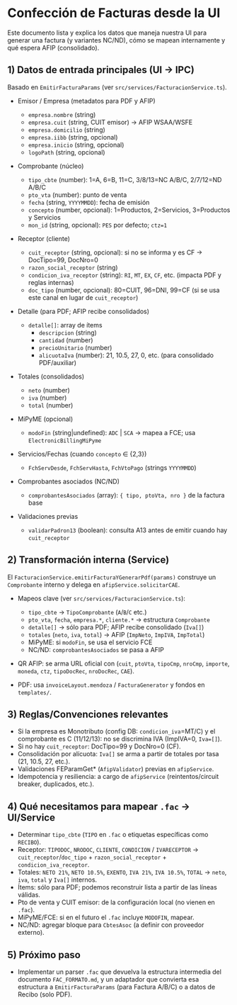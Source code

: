 # Confección de Facturas desde la UI

Este documento lista y explica los datos que maneja nuestra UI para generar una factura (y variantes NC/ND), cómo se mapean internamente y qué espera AFIP (consolidado).

## 1) Datos de entrada principales (UI → IPC)
Basado en `EmitirFacturaParams` (ver `src/services/FacturacionService.ts`).

- Emisor / Empresa (metadatos para PDF y AFIP)
  - `empresa.nombre` (string)
  - `empresa.cuit` (string, CUIT emisor) → AFIP WSAA/WSFE
  - `empresa.domicilio` (string)
  - `empresa.iibb` (string, opcional)
  - `empresa.inicio` (string, opcional)
  - `logoPath` (string, opcional)

- Comprobante (núcleo)
  - `tipo_cbte` (number): 1=A, 6=B, 11=C, 3/8/13=NC A/B/C, 2/7/12=ND A/B/C
  - `pto_vta` (number): punto de venta
  - `fecha` (string, `YYYYMMDD`): fecha de emisión
  - `concepto` (number, opcional): 1=Productos, 2=Servicios, 3=Productos y Servicios
  - `mon_id` (string, opcional): `PES` por defecto; `ctz=1`

- Receptor (cliente)
  - `cuit_receptor` (string, opcional): si no se informa y es CF → DocTipo=99, DocNro=0
  - `razon_social_receptor` (string)
  - `condicion_iva_receptor` (string): `RI`, `MT`, `EX`, `CF`, etc. (impacta PDF y reglas internas)
  - `doc_tipo` (number, opcional): 80=CUIT, 96=DNI, 99=CF (si se usa este canal en lugar de `cuit_receptor`)

- Detalle (para PDF; AFIP recibe consolidados)
  - `detalle[]`: array de ítems
    - `descripcion` (string)
    - `cantidad` (number)
    - `precioUnitario` (number)
    - `alicuotaIva` (number): 21, 10.5, 27, 0, etc. (para consolidado PDF/auxiliar)

- Totales (consolidados)
  - `neto` (number)
  - `iva` (number)
  - `total` (number)

- MiPyME (opcional)
  - `modoFin` (string|undefined): `ADC` | `SCA` → mapea a FCE; usa `ElectronicBillingMiPyme`

- Servicios/Fechas (cuando `concepto` ∈ {2,3})
  - `FchServDesde`, `FchServHasta`, `FchVtoPago` (strings `YYYYMMDD`)

- Comprobantes asociados (NC/ND)
  - `comprobantesAsociados` (array): `{ tipo, ptoVta, nro }` de la factura base

- Validaciones previas
  - `validarPadron13` (boolean): consulta A13 antes de emitir cuando hay `cuit_receptor`

## 2) Transformación interna (Service)
El `FacturacionService.emitirFacturaYGenerarPdf(params)` construye un `Comprobante` interno y delega en `afipService.solicitarCAE`.

- Mapeos clave (ver `src/services/FacturacionService.ts`):
  - `tipo_cbte` → `TipoComprobante` (`A`/`B`/`C` etc.)
  - `pto_vta`, `fecha`, `empresa.*`, `cliente.*` → estructura `Comprobante`
  - `detalle[]` → sólo para PDF; AFIP recibe consolidado (`Iva[]`)
  - `totales` (`neto`, `iva`, `total`) → AFIP (`ImpNeto`, `ImpIVA`, `ImpTotal`)
  - MiPyME: si `modoFin`, se usa el servicio FCE
  - NC/ND: `comprobantesAsociados` se pasa a AFIP

- QR AFIP: se arma URL oficial con (`cuit`, `ptoVta`, `tipoCmp`, `nroCmp`, `importe`, `moneda`, `ctz`, `tipoDocRec`, `nroDocRec`, `CAE`).

- PDF: usa `invoiceLayout.mendoza` / `FacturaGenerator` y fondos en `templates/`.

## 3) Reglas/Convenciones relevantes
- Si la empresa es Monotributo (config DB: `condicion_iva`=MT/C) y el comprobante es C (11/12/13): no se discrimina IVA (ImpIVA=0, `Iva=[]`).
- Si no hay `cuit_receptor`: DocTipo=99 y DocNro=0 (CF).
- Consolidación por alícuota: `Iva[]` se arma a partir de totales por tasa (21, 10.5, 27, etc.).
- Validaciones FEParamGet* (`AfipValidator`) previas en `afipService`.
- Idempotencia y resiliencia: a cargo de `afipService` (reintentos/circuit breaker, duplicados, etc.).

## 4) Qué necesitamos para mapear `.fac` → UI/Service
- Determinar `tipo_cbte` (`TIPO` en `.fac` o etiquetas específicas como `RECIBO`).
- Receptor: `TIPODOC`, `NRODOC`, `CLIENTE`, `CONDICION` / `IVARECEPTOR` → `cuit_receptor`/`doc_tipo` + `razon_social_receptor` + `condicion_iva_receptor`.
- Totales: `NETO 21%`, `NETO 10.5%`, `EXENTO`, `IVA 21%`, `IVA 10.5%`, `TOTAL` → `neto`, `iva`, `total` y `Iva[]` internos.
- Ítems: sólo para PDF; podemos reconstruir lista a partir de las líneas válidas.
- Pto de venta y CUIT emisor: de la configuración local (no vienen en `.fac`).
- MiPyME/FCE: si en el futuro el `.fac` incluye `MODOFIN`, mapear.
- NC/ND: agregar bloque para `CbtesAsoc` (a definir con proveedor externo).

## 5) Próximo paso
- Implementar un parser `.fac` que devuelva la estructura intermedia del documento `FAC_FORMATO.md`, y un adaptador que convierta esa estructura a `EmitirFacturaParams` (para Factura A/B/C) o a datos de Recibo (solo PDF).
